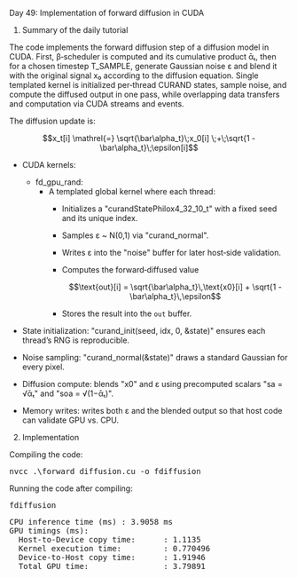 Day 49: Implementation of forward diffusion in CUDA

1) Summary of the daily tutorial

The code implements the forward diffusion step of a diffusion model in CUDA. First, β‑scheduler is computed and its cumulative product ᾱₜ, then for a chosen timestep T_SAMPLE, generate Gaussian noise ε and blend it with the original signal x₀ according to the diffusion equation. Single templated kernel is initialized per‑thread CURAND states, sample noise, and compute the diffused output in one pass, while overlapping data transfers and computation via CUDA streams and events.

The diffusion update is:

```math
x_t[i] \mathrel{=} \sqrt{\bar\alpha_t}\;x_0[i] \;+\;\sqrt{1 - \bar\alpha_t}\;\epsilon[i]
```

- CUDA kernels:
  - fd_gpu_rand:
    - A templated global kernel where each thread:
      - Initializes a "curandStatePhilox4_32_10_t" with a fixed seed and its unique index.
      - Samples ε ~ N(0,1) via "curand_normal".
      - Writes ε into the "noise" buffer for later host‐side validation.
      - Computes the forward‐diffused value  
        
        ```math
        \text{out}[i] = \sqrt{\bar\alpha_t}\,\text{x0}[i] + \sqrt{1 - \bar\alpha_t}\,\epsilon
        ```  
      - Stores the result into the `out` buffer.

- State initialization: "curand_init(seed, idx, 0, &state)" ensures each thread’s RNG is reproducible.
- Noise sampling: "curand_normal(&state)" draws a standard Gaussian for every pixel.
- Diffusion compute: blends "x0" and ε using precomputed scalars "sa = √ᾱₜ" and "soa = √(1−ᾱₜ)".
- Memory writes: writes both ε and the blended output so that host code can validate GPU vs. CPU.

2) Implementation

Compiling the code:

<pre>nvcc .\forward_diffusion.cu -o fdiffusion</pre>

Running the code after compiling:

<pre>fdiffusion</pre>

<pre>CPU inference time (ms) : 3.9058 ms
GPU timings (ms):
  Host-to-Device copy time:      : 1.1135
  Kernel execution time:         : 0.770496
  Device-to-Host copy time:      : 1.91946
  Total GPU time:                : 3.79891</pre>